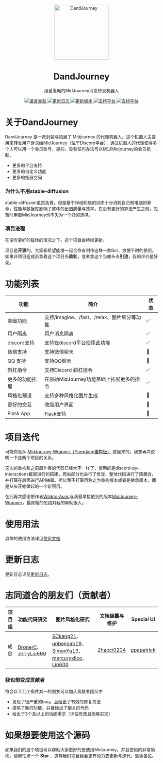<p align="center">
  <img width="180" src="https://user-images.githubusercontent.com/56034408/231060315-dc30c7ab-875a-46b5-95a1-ebd14d6a0501.png" alt="DandJourney">
  <h1 align="center">DandJourney</h1>
  <p align="center"> 用爱发电的MidJourney消息转发机器人 </p>
</p>

<p align="center">
  <a href="#">
    <img alt="语言类型" src="https://img.shields.io/badge/language-Python-blue?style=flat&logo=python&logoColor=white" />
  </a>
  
  <a href="https://github.com/yuexdang/DandJourney/blob/main/UpdateLogs.md">
    <img alt="更新日志" src="https://img.shields.io/badge/Update--Log-ClickHere-brightgreen?style=flat&logo=uploaded&logoColor=white" />
  </a>

  <a href="https://github.com/yuexdang/DandJourney/releases">
    <img alt="更新版本" src="https://img.shields.io/github/downloads/yuexdang/DandJourney/total.svg?style=flat&logo=docusign&logoColor=white" />
  </a>
  
  <a href="#">
    <img alt="支持平台" src="https://img.shields.io/badge/chat-discord-blue?style=flat&logo=discord&logoColor=white" />
  </a>
  
   <a href="#">
    <img alt="支持平台" src="https://img.shields.io/badge/chat-wechat-green?style=flat&logo=wechat&logoColor=white" />
  </a>


# 关于DandJourney

DandJourney 是一款封装与拓展了 Midjourney 的代理机器人。这个机器人主要用来转发用户诉求给MidJourney（位于Discord平台），通过机器人的代理使得多个人可以用一个会员账号。是的，没有任何办法可以绕过Midjourney的会员机制。

- 更多的平台支持
- 更多的自定义功能
- 更多的拓展空间

### 为什么不用stable-diffusion

stable-diffusion虽然免费，但是基于神经网络的训练十分消耗自己和电脑的寿命，性能与数据库影响了整体的出图质量与效率。在没有更好的算法产生之前，先暂时用着MidJourney也不失为一个好的选择。

### 项目进程

在没有更好的载体的情况之下，这个项目会持续更新。

项目是**开源**的，大家都希望能够一起合作去制作这样一款Bot，方便平时的使用。如果非项目组成员拿着这个项目去**盈利**，或者拿这个当噱头去**引流**，我的评价是好死。

# 功能列表
|  功能  | 简介 | 状态 |
|  ----  | ----  | ---- |
| 基础功能 | 支持/imagine、/fast、/relax、图片细分等功能 | ✅ |
| 用户隔离 | 用户消息隔离 | ✅ |
| discord支持  | 支持在discord平台使用此功能 | ✅ |
| 微信支持  | 支持微信聊天 | 🚧 |
| QQ 支持  | 支持QQ聊天 | 🚧 |
| 斜杠指令  | 支持Discord 斜杠指令 | ✅ |
| 更多的功能拓展 | 在原始MidJourney功能基础上拓展更多的指令 | ✅ |
| 风格化预设 | 支持多种风格化图片生成 | 🚧 |
| 更好的交互 | 改版用户界面 | 🚧 |
| Flask App | Flask支持 | 🚧 |

# 项目迭代

可能你是从 [MidJourney-Wrapper（Yuexdang重构版）](https://github.com/yuexdang/MidJourney-Wrapper) 这里来的。我想再次说明一下这两个项目的关系。

这次的重构和之前原作者的代码已经大不一样了，使用的是discord-py-interactions框架进行的搭建，爬虫部分也进行了修改，整体代码进行了降耦合，并打算在后面进行API抽离。所以我不打算再称之为重构版本或者是继承版本，而是从头开始做起的一个新项目。

在此再次感谢原作者[Wildric-Auric](https://github.com/Wildric-Auric)与我最早接触到的版本[MidJourney-Wrapper](https://github.com/Wildric-Auric/MidJourney-Wrapper)，最原始的思路对我的帮助很大。

# 使用用法

具体的使用方法详见[使用文档](https://github.com/yuexdang/DandJourney/blob/main/Usage.md).

# 更新日志

更新日志详见[更新日志](https://github.com/yuexdang/DandJourney/blob/main/UpdateLogs.md)。

# 志同道合的朋友们（贡献者）

| 项目组 | 功能代码研究 | 图片风格化研究 | 文档编纂与维护 | Special UI |
| ---- | ---- | ---- | ---- | ---- |
| 成员  | [DronerC](https://github.com/DronerC)、[JerryLiu666](https://github.com/JerryLiu666) | [SCkang21](https://github.com/SCkang21)、[unbengab19](https://github.com/unbengab19)、[SimonYu13](https://github.com/SimonYu13)、[mercuryxlloo](https://github.com/mercuryxlloo)、[Lin600](https://github.com/Lin600) |  [Zhaoci0204](https://github.com/Zhaoci0204) | [ppapatrick](https://github.com/ppapatrick) |

### 我也想变成贡献者

符合以下几个条件其一的朋友可以加入贡献者团队中
- 发现了很严重的bug，且给出了有效的修复方法
- 提供了新的功能，并且给出了相关的代码
- 给出了3个及以上的功能需求（评估有效且能够实现）

# 如果想要使用这个源码

如果我们的这个项目可以帮助大家更好的去使用Midjourney，并且使用的非常愉快，请帮忙点一个 **Star** ，这样我们项目组会更有动力去更新与迭代，感谢各位。
